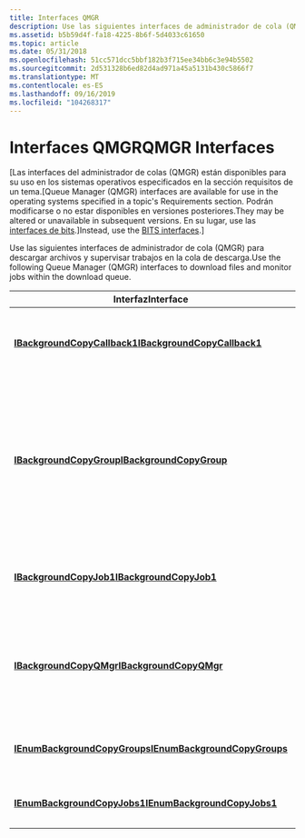 ```yaml
---
title: Interfaces QMGR
description: Use las siguientes interfaces de administrador de cola (QMGR) para descargar archivos y supervisar trabajos en la cola de descarga.
ms.assetid: b5b59d4f-fa18-4225-8b6f-5d4033c61650
ms.topic: article
ms.date: 05/31/2018
ms.openlocfilehash: 51cc571dcc5bbf182b3f715ee34bb6c3e94b5502
ms.sourcegitcommit: 2d531328b6ed82d4ad971a45a5131b430c5866f7
ms.translationtype: MT
ms.contentlocale: es-ES
ms.lasthandoff: 09/16/2019
ms.locfileid: "104268317"
---
```

# <a name="qmgr-interfaces"></a><span data-ttu-id="6fdc6-103">Interfaces QMGR</span><span class="sxs-lookup"><span data-stu-id="6fdc6-103">QMGR Interfaces</span></span>

<span data-ttu-id="6fdc6-104">\[Las interfaces del administrador de colas (QMGR) están disponibles para su uso en los sistemas operativos especificados en la sección requisitos de un tema.</span><span class="sxs-lookup"><span data-stu-id="6fdc6-104">\[Queue Manager (QMGR) interfaces are available for use in the operating systems specified in a topic's Requirements section.</span></span> <span data-ttu-id="6fdc6-105">Podrán modificarse o no estar disponibles en versiones posteriores.</span><span class="sxs-lookup"><span data-stu-id="6fdc6-105">They may be altered or unavailable in subsequent versions.</span></span> <span data-ttu-id="6fdc6-106">En su lugar, use las [interfaces de bits](bits-interfaces.md).\]</span><span class="sxs-lookup"><span data-stu-id="6fdc6-106">Instead, use the [BITS interfaces](bits-interfaces.md).\]</span></span>

<span data-ttu-id="6fdc6-107">Use las siguientes interfaces de administrador de cola (QMGR) para descargar archivos y supervisar trabajos en la cola de descarga.</span><span class="sxs-lookup"><span data-stu-id="6fdc6-107">Use the following Queue Manager (QMGR) interfaces to download files and monitor jobs within the download queue.</span></span>



| <span data-ttu-id="6fdc6-108">Interfaz</span><span class="sxs-lookup"><span data-stu-id="6fdc6-108">Interface</span></span>                                                                 | <span data-ttu-id="6fdc6-109">Descripción</span><span class="sxs-lookup"><span data-stu-id="6fdc6-109">Description</span></span>                                                                                                                                                   |
|---------------------------------------------------------------------------|---------------------------------------------------------------------------------------------------------------------------------------------------------------|
| [<span data-ttu-id="6fdc6-110">**IBackgroundCopyCallback1**</span><span class="sxs-lookup"><span data-stu-id="6fdc6-110">**IBackgroundCopyCallback1**</span></span>](/windows/desktop/api/Qmgr/nn-qmgr-ibackgroundcopycallback1)<br/>   | <span data-ttu-id="6fdc6-111">Implemente para recibir una notificación cuando se produzcan eventos.</span><span class="sxs-lookup"><span data-stu-id="6fdc6-111">Implement to receive notification when events occur.</span></span><br/>                                                                                               |
| [<span data-ttu-id="6fdc6-112">**IBackgroundCopyGroup**</span><span class="sxs-lookup"><span data-stu-id="6fdc6-112">**IBackgroundCopyGroup**</span></span>](/windows/desktop/api/Qmgr/nn-qmgr-ibackgroundcopygroup)<br/>           | <span data-ttu-id="6fdc6-113">Use para administrar el grupo.</span><span class="sxs-lookup"><span data-stu-id="6fdc6-113">Use to manage the group.</span></span> <span data-ttu-id="6fdc6-114">Por ejemplo, agregue un trabajo al grupo, establezca las propiedades del grupo e inicie y detenga el grupo en la cola de descarga.</span><span class="sxs-lookup"><span data-stu-id="6fdc6-114">For example, add a job to the group, set the properties of the group, and start and stop the group in the download queue.</span></span><br/> |
| [<span data-ttu-id="6fdc6-115">**IBackgroundCopyJob1**</span><span class="sxs-lookup"><span data-stu-id="6fdc6-115">**IBackgroundCopyJob1**</span></span>](/windows/desktop/api/Qmgr/nn-qmgr-ibackgroundcopyjob1)<br/>             | <span data-ttu-id="6fdc6-116">Use para agregar archivos al trabajo y recuperar el estado del trabajo.</span><span class="sxs-lookup"><span data-stu-id="6fdc6-116">Use to add files to the job and retrieve the job's status.</span></span><br/>                                                                                         |
| [<span data-ttu-id="6fdc6-117">**IBackgroundCopyQMgr**</span><span class="sxs-lookup"><span data-stu-id="6fdc6-117">**IBackgroundCopyQMgr**</span></span>](/windows/desktop/api/Qmgr/nn-qmgr-ibackgroundcopyqmgr)<br/>             | <span data-ttu-id="6fdc6-118">Use para crear un nuevo grupo, recuperar un grupo existente o enumerar todos los grupos de la cola.</span><span class="sxs-lookup"><span data-stu-id="6fdc6-118">Use to create a new group, retrieve an existing group, or enumerate all groups in the queue.</span></span><br/>                                                       |
| [<span data-ttu-id="6fdc6-119">**IEnumBackgroundCopyGroups**</span><span class="sxs-lookup"><span data-stu-id="6fdc6-119">**IEnumBackgroundCopyGroups**</span></span>](/windows/desktop/api/Qmgr/nn-qmgr-ienumbackgroundcopygroups)<br/> | <span data-ttu-id="6fdc6-120">Use para recuperar una lista de grupos en la cola de descarga.</span><span class="sxs-lookup"><span data-stu-id="6fdc6-120">Use to retrieve a list of groups in the download queue.</span></span><br/>                                                                                            |
| [<span data-ttu-id="6fdc6-121">**IEnumBackgroundCopyJobs1**</span><span class="sxs-lookup"><span data-stu-id="6fdc6-121">**IEnumBackgroundCopyJobs1**</span></span>](/windows/desktop/api/Qmgr/nn-qmgr-ienumbackgroundcopyjobs1)<br/>   | <span data-ttu-id="6fdc6-122">Use para recuperar una lista de trabajos del grupo.</span><span class="sxs-lookup"><span data-stu-id="6fdc6-122">Use to retrieve a list of jobs in the group.</span></span><br/>                                                                                                       |



 

 

 





